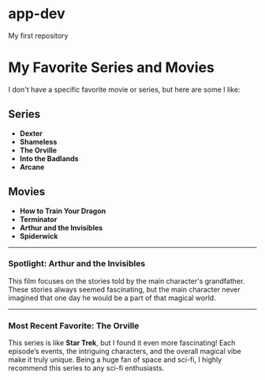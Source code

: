 # app-dev
My first repository
# My Favorite Series and Movies  

I don't have a specific favorite movie or series, but here are some I like:  

## Series  
- **Dexter**  
- **Shameless**  
- **The Orville**  
- **Into the Badlands**  
- **Arcane**  

## Movies  
- **How to Train Your Dragon**  
- **Terminator**  
- **Arthur and the Invisibles**  
- **Spiderwick**  

---

### Spotlight: **Arthur and the Invisibles**  
This film focuses on the stories told by the main character's grandfather. These stories always seemed fascinating, but the main character never imagined that one day he would be a part of that magical world.  

---

### Most Recent Favorite: **The Orville**  
This series is like **Star Trek**, but I found it even more fascinating! Each episode’s events, the intriguing characters, and the overall magical vibe make it truly unique. Being a huge fan of space and sci-fi, I highly recommend this series to any sci-fi enthusiasts.
